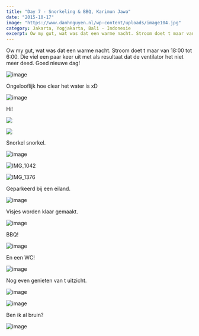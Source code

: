 ```yaml
---
title: "Day 7 - Snorkeling & BBQ, Karimun Jawa"
date: "2015-10-17"
image: "https://www.danhnguyen.nl/wp-content/uploads/image104.jpg"
category: Jakarta, Yogjakarta, Bali - Indonesie
excerpt: Ow my gut, wat was dat een warme nacht. Stroom doet t maar van 18:00 tot 6:00. Die viel een paar keer uit met als...
---
```


Ow my gut, wat was dat een warme nacht. Stroom doet t maar van 18:00 tot 6:00. Die viel een paar keer uit met als resultaat dat de ventilator het niet meer deed. Goed nieuwe dag!

![image](https://www.danhnguyen.nl/wp-content/uploads//image103-1024x576.jpg)

Ongelooflijk hoe clear het water is xD

![image](https://www.danhnguyen.nl/wp-content/uploads//image104-1024x576.jpg)

Hi!

![](https://www.danhnguyen.nl/wp-content/uploads//IMG_1172-e1446324252452-1024x1144.jpg)

![](https://www.danhnguyen.nl/wp-content/uploads//image105-e1446324289315-1024x1124.jpg)

Snorkel snorkel.

![image](https://www.danhnguyen.nl/wp-content/uploads//image106-1024x576.jpg)

![IMG_1042](https://www.danhnguyen.nl/wp-content/uploads//IMG_1042-1024x768.jpg)

![IMG_1376](https://www.danhnguyen.nl/wp-content/uploads//IMG_1376-1024x768.jpg)

Geparkeerd bij een eiland.

![image](https://www.danhnguyen.nl/wp-content/uploads//image107-1024x576.jpg)

Visjes worden klaar gemaakt.

![image](https://www.danhnguyen.nl/wp-content/uploads//image108-1024x576.jpg)

BBQ!

![image](https://www.danhnguyen.nl/wp-content/uploads//image110-1024x576.jpg)

En een WC!

![image](https://www.danhnguyen.nl/wp-content/uploads//image111-1024x576.jpg)

Nog even genieten van t uitzicht.

![image](https://www.danhnguyen.nl/wp-content/uploads//image109-1024x576.jpg)

![image](https://www.danhnguyen.nl/wp-content/uploads//image117-1024x576.jpg)

Ben ik al bruin?

![image](https://www.danhnguyen.nl/wp-content/uploads//image115-1024x576.jpg)
